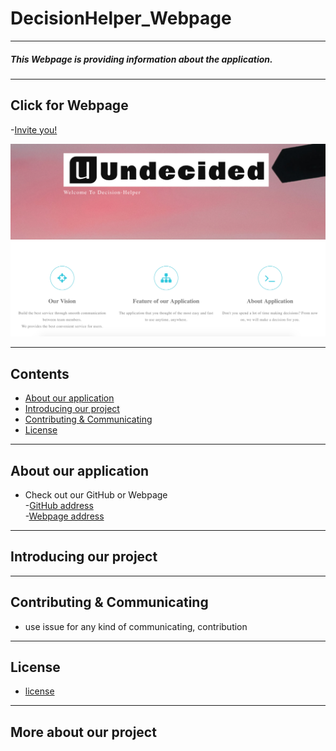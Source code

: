 # DecisionHelper_Webpage
----
##### This Webpage is providing information about the application.
----
## Click for Webpage
-[Invite you!](https://hanyang-erica-oss-dev-2020-undecided.github.io/DecisionHelper_Webpage/theme/index.html)

[![](/image/undecided_webpage.png)](https://hanyang-erica-oss-dev-2020-undecided.github.io/DecisionHelper_Webpage/theme/index.html)

----
## Contents
* [About our application](#about)
* [Introducing our project](#introducing)
* [Contributing & Communicating](#contributing)
* [License](#license)
----
## About our application
* Check out our GitHub or Webpage
<br>-[GitHub address](https://github.com/sonhl0723/Decision-Helper.git)</br>
-[Webpage address](https://hanyang-erica-oss-dev-2020-undecided.github.io/DecisionHelper_Webpage/theme/index.html)
----
## Introducing our project

----
## Contributing & Communicating
* use issue for any kind of communicating, contribution
----
## License
* [license](https://github.com/Hanyang-Erica-Oss-dev-2020-Undecided/DecisionHelper_Webpage/blob/develop/license.txt)
----
## More about our project
